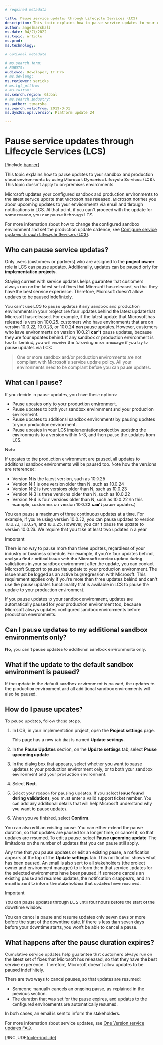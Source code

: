 ```yaml
---
# required metadata

title: Pause service updates through Lifecycle Services (LCS)
description: This topic explains how to pause service updates to your environments.
author: angelmarshall
ms.date: 04/21/2022
ms.topic: article
ms.prod: 
ms.technology: 

# optional metadata

# ms.search.form: 
# ROBOTS: 
audience: Developer, IT Pro
# ms.devlang: 
ms.reviewer: sericks
# ms.tgt_pltfrm: 
# ms.custom: 
ms.search.region: Global
# ms.search.industry: 
ms.author: tsmarsha
ms.search.validFrom: 2019-3-31 
ms.dyn365.ops.version: Platform update 24 

---
```


# Pause service updates through Lifecycle Services (LCS)

[!include [banner](../includes/banner.md)]

This topic explains how to pause updates to your sandbox and production cloud environments by using Microsoft Dynamics Lifecycle Services (LCS). This topic doesn't apply to on-premises environments.

Microsoft updates your configured sandbox and production environments to the latest service update that Microsoft has released. Microsoft notifies you about upcoming updates to your environments via email and through notifications in LCS. At that point, if you can't proceed with the update for some reason, you can pause it through LCS.

For more information about how to change the configured sandbox environment and set the production update cadence, see [Configure service updates through Lifecycle Services (LCS)](configure-service-updates.md).

## Who can pause service updates?

Only users (customers or partners) who are assigned to the **project owner** role in LCS can pause updates. Additionally, updates can be paused only for **implementation projects**.

Staying current with service updates helps guarantee that customers always run on the latest set of fixes that Microsoft has released, so that they have the best service experience. Therefore, Microsoft doesn't allow updates to be paused indefinitely.

You can't use LCS to pause updates if any sandbox and production environments in your project are four updates behind the latest update that Microsoft has released. For example, if the latest update that Microsoft has released is version 10.0.25, customers who have environments that are on version 10.0.22, 10.0.23, or 10.0.24 **can** pause updates. However, customers who have environments on version 10.0.21 **can't** pause updates, because they are four updates behind. If any sandbox or production environment is too far behind, you will receive the following error message if you try to pause updates via LCS: 

> One or more sandbox and/or production environments are not compliant with Microsoft's service update policy. All your environments need to be compliant before you can pause updates.

## What can I pause?

If you decide to pause updates, you have these options:

- Pause updates only to your production environment.
- Pause updates to both your sandbox environment and your production environment.
- Pause updates to additional sandbox environments by pausing updates to your production environment.
- Pause updates in your LCS implementation project by updating the environments to a version within N-3, and then pause the updates from LCS. 

> [!NOTE]
> If updates to the production environment are paused, all updates to additional sandbox environments will be paused too. Note how the versions are referenced:
> 
> - Version N is the latest version, such as 10.0.25
> - Version N-1 is one version older than N, such as 10.0.24
> - Version N-2 is two versions older than N, such as 10.0.23
> - Version N-3 is three versions older than N, such as 10.0.22
> - Version N-4 is four versions older than N, such as 10.0.22 (In this example, customers on version 10.0.22 **can't** pause updates.)

You can pause a maximum of three continuous updates at a time. For example, if you're using version 10.0.22, you can pause updates to version 10.0.23, 10.0.24, and 10.0.25. However, you can't pause the update to version 10.0.26. We require that you take at least two updates in a year.

> [!IMPORTANT]
> There is no way to pause more than three updates, regardless of your industry or business schedule. For example, if you're four updates behind, and you find a critical issue with the Microsoft service update during validations in your sandbox environment after the update, you can contact Microsoft Support to pause the update to your production environment. The issue must be logged as an active bug/regression with Microsoft. This requirement applies only if you're more than three updates behind and can't use the pause updates functionality that is available in LCS to pause the update to your production environment.
>
> If you pause updates to your sandbox environment, updates are automatically paused for your production environment too, because Microsoft always updates configured sandbox environments before production environments.

## Can I pause updates to my additional sandbox environments only?
 
**No**, you can't pause updates to additional sandbox environments only.

## What if the update to the default sandbox environment is paused? 

If the update to the default sandbox environment is paused, the updates to the production environment and all additional sandbox environments will also be paused. 

## How do I pause updates?

To pause updates, follow these steps.

1. In LCS, in your implementation project, open the **Project settings** page.

    This page has a new tab that is named **Update settings**.

2. In the **Pause Updates** section, on the **Update settings** tab, select **Pause upcoming update**.
3. In the dialog box that appears, select whether you want to pause updates to your production environment only, or to both your sandbox environment and your production environment.
4. Select **Next**.
5. Select your reason for pausing updates. If you select **Issue found during validations**, you must enter a valid support ticket number. You can add any additional details that will help Microsoft understand why you want to pause updates.
6. When you've finished, select **Confirm**.

You can also edit an existing pause. You can either extend the pause duration, so that updates are paused for a longer time, or cancel it, so that updates are resumed. To edit a pause, select **Pause upcoming update**. The limitations on the number of updates that you can pause still apply.

Any time that you pause updates or edit an existing pause, a notification appears at the top of the **Update settings** tab. This notification shows what has been paused. An email is also sent to all stakeholders (the project owner and environment manager) to inform them that service updates for the selected environments have been paused. If someone cancels an existing pause and resumes updates, the notification disappears, and an email is sent to inform the stakeholders that updates have resumed.

> [!IMPORTANT]
> You can pause updates through LCS until four hours before the start of the downtime window.
>
> You can cancel a pause and resume updates only seven days or more before the start of the downtime date. If there is less than seven days before your downtime starts, you won't be able to cancel a pause.

## What happens after the pause duration expires?

Cumulative service updates help guarantee that customers always run on the latest set of fixes that Microsoft has released, so that they have the best service experience. Therefore, Microsoft doesn't allow updates to be paused indefinitely.

There are two ways to cancel pauses, so that updates are resumed:

- Someone manually cancels an ongoing pause, as explained in the previous section.
- The duration that was set for the pause expires, and updates to the configured environments are automatically resumed.

In both cases, an email is sent to inform the stakeholders.

For more information about service updates, see [One Version service updates FAQ](../../../fin-ops-core/fin-ops/get-started/one-version.md).

[!INCLUDE[footer-include](../../../includes/footer-banner.md)]
